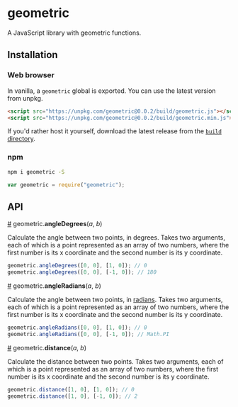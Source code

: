 # geometric
A JavaScript library with geometric functions.

## Installation

### Web browser
In vanilla, a `geometric` global is exported. You can use the latest version from unpkg.
```html
<script src="https://unpkg.com/geometric@0.0.2/build/geometric.js"></script>
<script src="https://unpkg.com/geometric@0.0.2/build/geometric.min.js"></script>
```
If you'd rather host it yourself, download the latest release from the [`build` directory](https://github.com/HarryStevens/geometric/tree/master/build).

### npm

```bash
npm i geometric -S
```
```js
var geometric = require("geometric");
```

## API

<a name="angleDegrees" href="#angleDegrees">#</a> geometric.<b>angleDegrees</b>(<em>a</em>, <em>b</em>)

Calculate the angle between two points, in degrees. Takes two arguments, each of which is a point represented as an array of two numbers, where the first number is its x coordinate and the second number is its y coordinate.

```js
geometric.angleDegrees([0, 0], [1, 0]); // 0
geometric.angleDegrees([0, 0], [-1, 0]); // 180
```

<a name="angleRadians" href="#angleRadians">#</a> geometric.<b>angleRadians</b>(<em>a</em>, <em>b</em>)

Calculate the angle between two points, in [radians](https://en.wikipedia.org/wiki/Radian). Takes two arguments, each of which is a point represented as an array of two numbers, where the first number is its x coordinate and the second number is its y coordinate.

```js
geometric.angleRadians([0, 0], [1, 0]); // 0
geometric.angleRadians([0, 0], [-1, 0]); // Math.PI
```

<a name="distance" href="#distance">#</a> geometric.<b>distance</b>(<em>a</em>, <em>b</em>)

Calculate the distance between two points. Takes two arguments, each of which is a point represented as an array of two numbers, where the first number is its x coordinate and the second number is its y coordinate.

```js
geometric.distance([1, 0], [1, 0]); // 0
geometric.distance([1, 0], [-1, 0]); // 2
```
